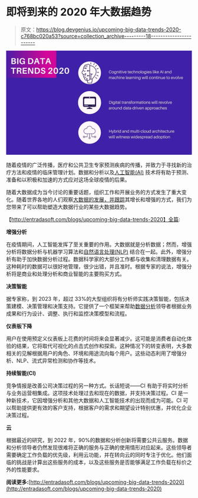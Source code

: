 # 即将到来的 2020 年大数据趋势

> 原文：<https://blog.devgenius.io/upcoming-big-data-trends-2020-c768bc020a53?source=collection_archive---------18----------------------->

![](img/e7a8f29315c68a10f6993a04c031815e.png)

随着疫情的广泛传播，医疗和公共卫生专家预测疾病的传播，并致力于寻找新的治疗方法和疫情的临床管理计划。数据和分析以及[人工智能(AI)](http://entradasoft.com/blogs/upcoming-big-data-trends-2020) 技术将有助于预测、准备和以积极和加速的方式应对这场全球疫情的后果。

随着大数据成为当今讨论的重要话题，组织工作和开展业务的方式发生了重大变化。随着世界各地的人们观察[大数据的发展，并跟踪](http://entradasoft.com/blogs/upcoming-big-data-trends-2020)其增长和增强的方式，我们为您带来了可以帮助塑造大数据行业的某些大数据趋势。

【http://entradasoft.com/blogs/upcoming-big-data-trends-2020】全篇:

**增强分析**

在疫情期间，人工智能发挥了至关重要的作用。大数据就是分析数据；然而，增强分析将数据分析与机器学习算法和[自然语言处理(NLP)](http://entradasoft.com/blogs/upcoming-big-data-trends-2020) 结合在一起。此外，增强分析有助于加快数据分析过程。数据科学家的大部分工作都与收集和清理数据有关。这种耗时的数据可以很好地管理，很少出错，并且准时。根据专家的说法，增强分析将是商业和处理分析和商业智能的主要购买方式。

**决策智能**

据专家称，到 2023 年，超过 33%的大型组织将有分析师实践决策智能，包括决策建模、决策管理和决策支持。它提供了一个框架来帮助[数据分析](http://entradasoft.com/blogs/upcoming-big-data-trends-2020)领导者根据业务成果和行为设计、调整、执行和监控决策模型和流程。

**仪表板下降**

用户在使用预定义仪表板上花费的时间将来会显著减少。这可能是消费者自动化体验的结果，它将取代可视化的点击式创作和探索。这种情况下的转变表明，大多数相关的见解根据用户的角色、环境和用途流向每个用户。这些动态利用了增强分析、NLP、流式异常检测和协作等技术。

**持续智能(CI)**

竞争情报是改善公司决策过程的另一种方式。长话短说——CI 有助于将实时分析与业务运营相集成。这项技术处理过去和现在的数据，并支持决策过程。CI 是一种新技术，它因增强分析和其他大数据和人工智能技术的出现而成为可能。CI 可以帮助提供更有效的客户支持，根据客户的需求和期望设计特别优惠，并优化企业决策过程。

**云**

根据最近的研究，到 2022 年，90%的数据和分析创新将需要公共云服务。数据和分析领导者仍然发现很难将正确的服务与正确的使用情形对应起来。这些领导者需要确定工作负载的优先级，利用云功能，并在转向云的同时专注于优化。他们面临的挑战是计算出这些服务的成本，以及这些服务是否能够满足工作负载在标价之外的性能要求。

**阅读更多:**[http://entradasoft.com/blogs/upcoming-big-data-trends-2020](http://entradasoft.com/blogs/upcoming-big-data-trends-2020)